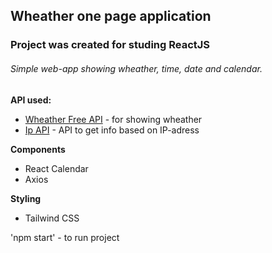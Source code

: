 ## Wheather one page application

### Project was created for studing ReactJS

###### Simple web-app showing wheather, time, date and calendar.

**API used:**
- [Wheather Free API](https://www.weatherapi.com/) - for showing wheather
- [Ip API](https://ip-api.com/) - API to get info based on IP-adress

**Components**
- React Calendar
- Axios

**Styling**
- Tailwind CSS


'npm start' - to run project
